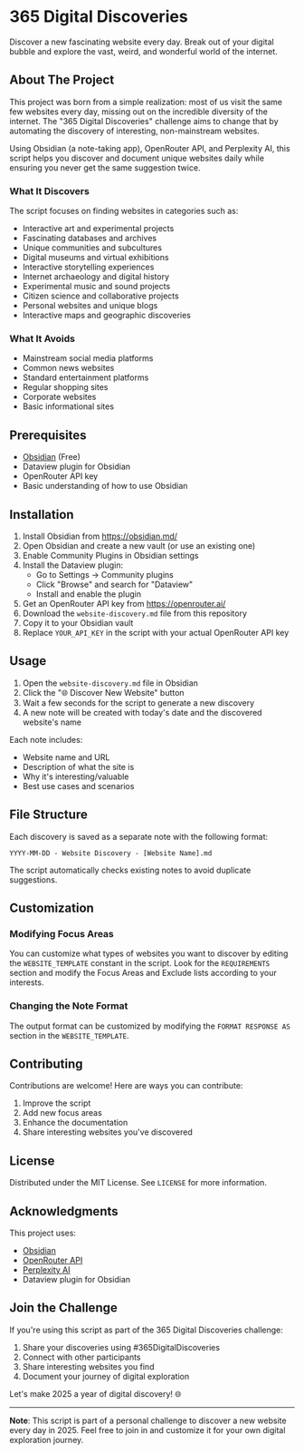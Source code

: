 # 365 Digital Discoveries

Discover a new fascinating website every day. Break out of your digital bubble and explore the vast, weird, and wonderful world of the internet.

## About The Project

This project was born from a simple realization: most of us visit the same few websites every day, missing out on the incredible diversity of the internet. The "365 Digital Discoveries" challenge aims to change that by automating the discovery of interesting, non-mainstream websites.

Using Obsidian (a note-taking app), OpenRouter API, and Perplexity AI, this script helps you discover and document unique websites daily while ensuring you never get the same suggestion twice.

### What It Discovers

The script focuses on finding websites in categories such as:
- Interactive art and experimental projects
- Fascinating databases and archives
- Unique communities and subcultures
- Digital museums and virtual exhibitions
- Interactive storytelling experiences
- Internet archaeology and digital history
- Experimental music and sound projects
- Citizen science and collaborative projects
- Personal websites and unique blogs
- Interactive maps and geographic discoveries

### What It Avoids
- Mainstream social media platforms
- Common news websites
- Standard entertainment platforms
- Regular shopping sites
- Corporate websites
- Basic informational sites

## Prerequisites

- [Obsidian](https://obsidian.md/) (Free)
- Dataview plugin for Obsidian
- OpenRouter API key
- Basic understanding of how to use Obsidian

## Installation

1. Install Obsidian from https://obsidian.md/
2. Open Obsidian and create a new vault (or use an existing one)
3. Enable Community Plugins in Obsidian settings
4. Install the Dataview plugin:
   - Go to Settings → Community plugins
   - Click "Browse" and search for "Dataview"
   - Install and enable the plugin
5. Get an OpenRouter API key from https://openrouter.ai/
6. Download the `website-discovery.md` file from this repository
7. Copy it to your Obsidian vault
8. Replace `YOUR_API_KEY` in the script with your actual OpenRouter API key

## Usage

1. Open the `website-discovery.md` file in Obsidian
2. Click the "🌐 Discover New Website" button
3. Wait a few seconds for the script to generate a new discovery
4. A new note will be created with today's date and the discovered website's name

Each note includes:
- Website name and URL
- Description of what the site is
- Why it's interesting/valuable
- Best use cases and scenarios

## File Structure

Each discovery is saved as a separate note with the following format:
```
YYYY-MM-DD - Website Discovery - [Website Name].md
```

The script automatically checks existing notes to avoid duplicate suggestions.

## Customization

### Modifying Focus Areas
You can customize what types of websites you want to discover by editing the `WEBSITE_TEMPLATE` constant in the script. Look for the `REQUIREMENTS` section and modify the Focus Areas and Exclude lists according to your interests.

### Changing the Note Format
The output format can be customized by modifying the `FORMAT RESPONSE AS` section in the `WEBSITE_TEMPLATE`.

## Contributing

Contributions are welcome! Here are ways you can contribute:
1. Improve the script
2. Add new focus areas
3. Enhance the documentation
4. Share interesting websites you've discovered

## License

Distributed under the MIT License. See `LICENSE` for more information.

## Acknowledgments

This project uses:
- [Obsidian](https://obsidian.md/)
- [OpenRouter API](https://openrouter.ai/)
- [Perplexity AI](https://www.perplexity.ai/)
- Dataview plugin for Obsidian

## Join the Challenge

If you're using this script as part of the 365 Digital Discoveries challenge:
1. Share your discoveries using #365DigitalDiscoveries
2. Connect with other participants
3. Share interesting websites you find
4. Document your journey of digital exploration

Let's make 2025 a year of digital discovery! 🌐

---

**Note**: This script is part of a personal challenge to discover a new website every day in 2025. Feel free to join in and customize it for your own digital exploration journey.
